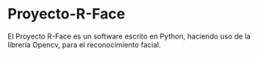 # Proyecto-R-Face
El Proyecto R-Face es un software escrito en Python, haciendo uso de la librería Opencv, para el reconocimiento facial.

